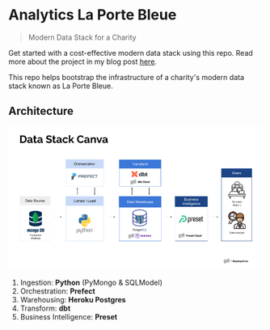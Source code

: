 # Analytics La Porte Bleue
> Modern Data Stack for a Charity

Get started with a cost-effective modern data stack using this repo. 
Read more about the project in my blog post [here]().


This repo helps bootstrap the infrastructure of a charity's modern data stack known as La Porte Bleue.
## Architecture

![](data_stack_diagram.png)

1. Ingestion: **Python** (PyMongo & SQLModel)
2. Orchestration: **Prefect**
3. Warehousing: **Heroku Postgres**
4. Transform: **dbt**
5. Business Intelligence: **Preset**
